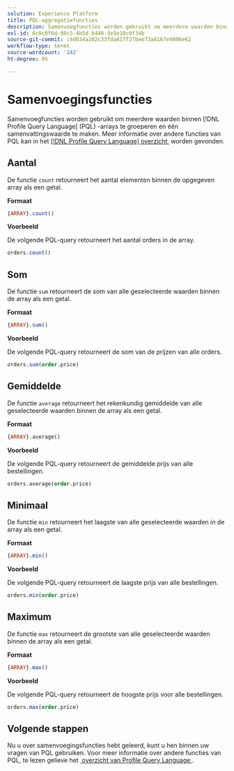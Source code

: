 ```yaml
---
solution: Experience Platform
title: PQL-aggregatiefuncties
description: Samenvoegfuncties worden gebruikt om meerdere waarden binnen Profile Query Language (PQL)-arrays te groeperen en één samenvattingswaarde te maken.
exl-id: 6c0c0f6d-98c5-4b5d-b440-3e5e18c0f34b
source-git-commit: c4d034a102c33fda81ff27bee73a8167e9896e62
workflow-type: tm+mt
source-wordcount: '242'
ht-degree: 0%

---
```


# Samenvoegingsfuncties

Samenvoegfuncties worden gebruikt om meerdere waarden binnen [!DNL Profile Query Language] (PQL) -arrays te groeperen en één samenvattingswaarde te maken. Meer informatie over andere functies van PQL kan in het [[!DNL Profile Query Language]  overzicht &#x200B;](./overview.md) worden gevonden.

## Aantal

De functie `count` retourneert het aantal elementen binnen de opgegeven array als een getal.

**Formaat**

```sql
{ARRAY}.count()
```

**Voorbeeld**

De volgende PQL-query retourneert het aantal orders in de array.

```sql
orders.count()
```

## Som

De functie `sum` retourneert de som van alle geselecteerde waarden binnen de array als een getal.

**Formaat**

```sql
{ARRAY}.sum()
```

**Voorbeeld**

De volgende PQL-query retourneert de som van de prijzen van alle orders.

```sql
orders.sum(order.price)
```

## Gemiddelde

De functie `average` retourneert het rekenkundig gemiddelde van alle geselecteerde waarden binnen de array als een getal.

**Formaat**

```sql
{ARRAY}.average()
```

**Voorbeeld**

De volgende PQL-query retourneert de gemiddelde prijs van alle bestellingen.

```sql
orders.average(order.price)
```

## Minimaal

De functie `min` retourneert het laagste van alle geselecteerde waarden in de array als een getal.

**Formaat**

```sql
{ARRAY}.min()
```

**Voorbeeld**

De volgende PQL-query retourneert de laagste prijs van alle bestellingen.

```sql
orders.min(order.price)
```

## Maximum

De functie `max` retourneert de grootste van alle geselecteerde waarden binnen de array als een getal.

**Formaat**

```sql
{ARRAY}.max()
```

**Voorbeeld**

De volgende PQL-query retourneert de hoogste prijs voor alle bestellingen.

```sql
orders.max(order.price)
```

## Volgende stappen

Nu u over samenvoegingsfuncties hebt geleerd, kunt u hen binnen uw vragen van PQL gebruiken. Voor meer informatie over andere functies van PQL, te lezen gelieve het [&#x200B; overzicht van Profile Query Language &#x200B;](./overview.md).
